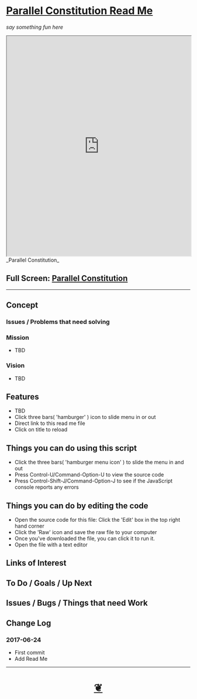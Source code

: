 <span style=display:none; >[You are now in a GitHub source code view - click this link to view Read Me file as a web page]( https://jaanga.github.io/demo/parallel-constitution/#demo/parallel-constitution/README.md "View file as a web page." ) </span>


<!--
<a href="https://jaanga.github.io/" >jaanga.github.io</a> &raquo;  <a href="https://jaanga.github.io/demo/" >demo</a> &raquo; </h3>
-->

[Parallel Constitution Read Me]( https://jaanga.github.io/#demo/parallel-constitution/README.md )
===
_say something fun here_

<!--
<img src="" style=display:none; width=800 >
-->

<iframe id=ifr src=https://jaanga.github.io/demo/parallel-constitution/index.html width=100% height=600px ></iframe>
_Parallel Constitution_

## Full Screen: [ Parallel Constitution ]( https://jaanga.github.io/demo/parallel-constitution/index.html )

***

## Concept

### Issues / Problems that need solving
<!--

The general format is an adaptation of the ideas developed in Alexander's _et al_ [A Pattern Language]( https://books.google.com/books?id=hwAHmktpk5IC&pg=PR10#v=onepage&q&f=false ) - as summarized on page 10.

Each pattern describes a problem which occurs over and over again in our environment, and then describes the core of the solution to that problem, in such a way that you can use this solution a million times over, without ever doing it the same way twice.

patterns are descriptions of common problems and proposal for the solutions that can be used repeatedly every time the problem is encountered and producing an different outcome.

-->

### Mission
<!-- a statement of a rationale, applicable now as well as in the future -->

* TBD

### Vision
<!--  a descriptive picture of a desired future state -->

* TBD


## Features

* TBD
* Click three bars( 'hamburger' ) icon to slide menu in or out
* Direct link to this read me file
* Click on title to reload


## Things you can do using this script

* Click the three bars( 'hamburger menu icon' ) to slide the menu in and out
* Press Control-U/Command-Option-U to view the source code
* Press Control-Shift-J/Command-Option-J to see if the JavaScript console reports any errors


## Things you can do by editing the code

* Open the source code for this file: Click the 'Edit' box in the top right hand corner
* Click the 'Raw' icon and save the raw file to your computer
* Once you've downloaded the file, you can click it to run it.
* Open the file with a text editor


<!--
## Users
_where used_

Intended for xxx
-->


## Links of Interest


## To Do / Goals / Up Next


## Issues / Bugs / Things that need Work


## Change Log

### 2017-06-24

* First commit
* Add Read Me


***

<h1 style=text-align:center;text-decoration:none;width:100%; ><a href=javascript:window.scrollTo(0,0); title='pushMe pullYou ~ your coming and going happy place' > ❦ </a></h1>

